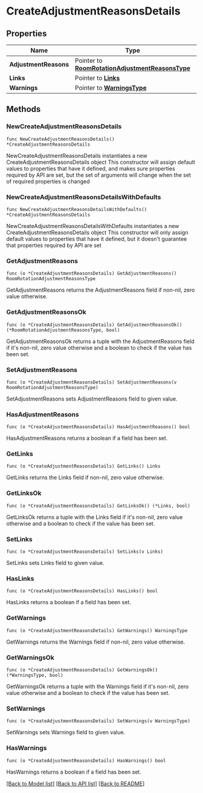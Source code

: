 # CreateAdjustmentReasonsDetails

## Properties

Name | Type | Description | Notes
------------ | ------------- | ------------- | -------------
**AdjustmentReasons** | Pointer to [**RoomRotationAdjustmentReasonsType**](RoomRotationAdjustmentReasonsType.md) |  | [optional] 
**Links** | Pointer to [**Links**](Links.md) |  | [optional] 
**Warnings** | Pointer to [**WarningsType**](WarningsType.md) |  | [optional] 

## Methods

### NewCreateAdjustmentReasonsDetails

`func NewCreateAdjustmentReasonsDetails() *CreateAdjustmentReasonsDetails`

NewCreateAdjustmentReasonsDetails instantiates a new CreateAdjustmentReasonsDetails object
This constructor will assign default values to properties that have it defined,
and makes sure properties required by API are set, but the set of arguments
will change when the set of required properties is changed

### NewCreateAdjustmentReasonsDetailsWithDefaults

`func NewCreateAdjustmentReasonsDetailsWithDefaults() *CreateAdjustmentReasonsDetails`

NewCreateAdjustmentReasonsDetailsWithDefaults instantiates a new CreateAdjustmentReasonsDetails object
This constructor will only assign default values to properties that have it defined,
but it doesn't guarantee that properties required by API are set

### GetAdjustmentReasons

`func (o *CreateAdjustmentReasonsDetails) GetAdjustmentReasons() RoomRotationAdjustmentReasonsType`

GetAdjustmentReasons returns the AdjustmentReasons field if non-nil, zero value otherwise.

### GetAdjustmentReasonsOk

`func (o *CreateAdjustmentReasonsDetails) GetAdjustmentReasonsOk() (*RoomRotationAdjustmentReasonsType, bool)`

GetAdjustmentReasonsOk returns a tuple with the AdjustmentReasons field if it's non-nil, zero value otherwise
and a boolean to check if the value has been set.

### SetAdjustmentReasons

`func (o *CreateAdjustmentReasonsDetails) SetAdjustmentReasons(v RoomRotationAdjustmentReasonsType)`

SetAdjustmentReasons sets AdjustmentReasons field to given value.

### HasAdjustmentReasons

`func (o *CreateAdjustmentReasonsDetails) HasAdjustmentReasons() bool`

HasAdjustmentReasons returns a boolean if a field has been set.

### GetLinks

`func (o *CreateAdjustmentReasonsDetails) GetLinks() Links`

GetLinks returns the Links field if non-nil, zero value otherwise.

### GetLinksOk

`func (o *CreateAdjustmentReasonsDetails) GetLinksOk() (*Links, bool)`

GetLinksOk returns a tuple with the Links field if it's non-nil, zero value otherwise
and a boolean to check if the value has been set.

### SetLinks

`func (o *CreateAdjustmentReasonsDetails) SetLinks(v Links)`

SetLinks sets Links field to given value.

### HasLinks

`func (o *CreateAdjustmentReasonsDetails) HasLinks() bool`

HasLinks returns a boolean if a field has been set.

### GetWarnings

`func (o *CreateAdjustmentReasonsDetails) GetWarnings() WarningsType`

GetWarnings returns the Warnings field if non-nil, zero value otherwise.

### GetWarningsOk

`func (o *CreateAdjustmentReasonsDetails) GetWarningsOk() (*WarningsType, bool)`

GetWarningsOk returns a tuple with the Warnings field if it's non-nil, zero value otherwise
and a boolean to check if the value has been set.

### SetWarnings

`func (o *CreateAdjustmentReasonsDetails) SetWarnings(v WarningsType)`

SetWarnings sets Warnings field to given value.

### HasWarnings

`func (o *CreateAdjustmentReasonsDetails) HasWarnings() bool`

HasWarnings returns a boolean if a field has been set.


[[Back to Model list]](../README.md#documentation-for-models) [[Back to API list]](../README.md#documentation-for-api-endpoints) [[Back to README]](../README.md)


